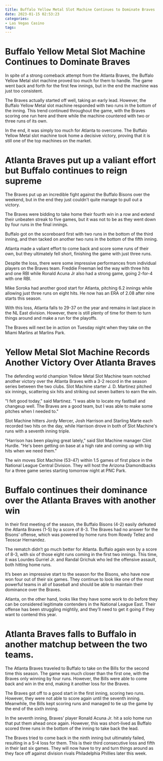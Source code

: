 ```yaml
---
title: Buffalo Yellow Metal Slot Machine Continues to Dominate Braves
date: 2023-01-15 02:53:23
categories:
- Las Vegas Casino
tags:
---
```



#  Buffalo Yellow Metal Slot Machine Continues to Dominate Braves

In spite of a strong comeback attempt from the Atlanta Braves, the Buffalo Yellow Metal slot machine proved too much for them to handle. The game went back and forth for the first few innings, but in the end the machine was just too consistent.

The Braves actually started off well, taking an early lead. However, the Buffalo Yellow Metal slot machine responded with two runs in the bottom of the inning. This trend continued throughout the game, with the Braves scoring one run here and there while the machine countered with two or three runs of its own.

In the end, it was simply too much for Atlanta to overcome. The Buffalo Yellow Metal slot machine took home a decisive victory, proving that it is still one of the top machines on the market.

#  Atlanta Braves put up a valiant effort but Buffalo continues to reign supreme

The Braves put up an incredible fight against the Buffalo Bisons over the weekend, but in the end they just couldn't quite manage to pull out a victory.

The Braves were bidding to take home their fourth win in a row and extend their unbeaten streak to five games, but it was not to be as they went down by four runs in the final innings.

Buffalo got on the scoreboard first with two runs in the bottom of the third inning, and then tacked on another two runs in the bottom of the fifth inning.

Atlanta made a valiant effort to come back and score some runs of their own, but they ultimately fell short, finishing the game with just three runs.

Despite the loss, there were some impressive performances from individual players on the Braves team. Freddie Freeman led the way with three hits and one RBI while Ronald Acuna Jr also had a strong game, going 2-for-4 with one RBI.

 Mike Soroka had another good start for Atlanta, pitching 6.2 innings while allowing just three runs on eight hits. He now has an ERA of 2.08 after nine starts this season.

With this loss, Atlanta falls to 29-37 on the year and remains in last place in the NL East division. However, there is still plenty of time for them to turn things around and make a run for the playoffs.

The Braves will next be in action on Tuesday night when they take on the Miami Marlins at Marlins Park.

#  Yellow Metal Slot Machine Records Another Victory Over Atlanta Braves

The defending world champion Yellow Metal Slot Machine team notched another victory over the Atlanta Braves with a 3-2 record in the season series between the two clubs. Slot Machine starter J. D. Martinez pitched six innings, scattering six hits and striking out seven batters to earn the win.

"I felt good today," said Martinez. "I was able to locate my fastball and changeup well. The Braves are a good team, but I was able to make some pitches when I needed to."

Slot Machine hitters Jordy Mercer, Josh Harrison and Starling Marte each recorded two hits on the day, while Harrison drove in both of Slot Machine's runs with a seventh inning triple.

"Harrison has been playing great lately," said Slot Machine manager Clint Hurdle. "He's been getting on base at a high rate and coming up with big hits when we need them."

The win moves Slot Machine (53-47) within 1.5 games of first place in the National League Central Division. They will host the Arizona Diamondbacks for a three game series starting tomorrow night at PNC Park.

#   Buffalo continues their dominance over the Atlanta Braves with another win

In their first meeting of the season, the Buffalo Bisons (4-2) easily defeated the Atlanta Braves (1-5) by a score of 8-3. The Braves had no answer for the Bisons’ offense, which was powered by home runs from Rowdy Tellez and Teoscar Hernandez.

The rematch didn’t go much better for Atlanta. Buffalo again won by a score of 8-3, with six of those eight runs coming in the first two innings. This time, it was Lourdes Gurriel Jr. and Randal Grichuk who led the offensive assault, both hitting home runs.

It’s been an impressive start to the season for the Bisons, who have now won four out of their six games. They continue to look like one of the most powerful teams in all of baseball and should be able to maintain their dominance over the Braves.

Atlanta, on the other hand, looks like they have some work to do before they can be considered legitimate contenders in the National League East. Their offense has been struggling mightily, and they’ll need to get it going if they want to contend this year.

#  Atlanta Braves falls to Buffalo in another matchup between the two teams.

The Atlanta Braves traveled to Buffalo to take on the Bills for the second time this season. The game was much closer than the first one, with the Braves only winning by four runs. However, the Bills were able to come back and win in the end, making it another loss for the Braves.

The Braves got off to a good start in the first inning, scoring two runs. However, they were not able to score again until the seventh inning. Meanwhile, the Bills kept scoring runs and managed to tie up the game by the end of the sixth inning.

In the seventh inning, Braves’ player Ronald Acuna Jr. hit a solo home run that put them ahead once again. However, this was short-lived as Buffalo scored three runs in the bottom of the inning to take back the lead.

The Braves tried to come back in the ninth inning but ultimately failed, resulting in a 5-4 loss for them. This is their third consecutive loss and fifth in their last six games. They will now have to try and turn things around as they face off against division rivals Philadelphia Phillies later this week.